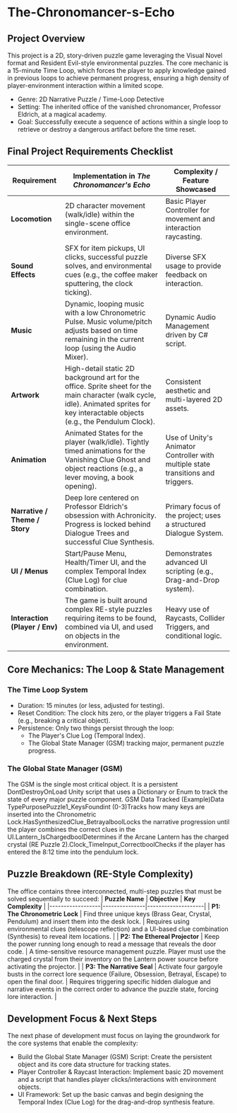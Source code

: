 # The-Chronomancer-s-Echo

## Project Overview
This project is a 2D, story-driven puzzle game leveraging the Visual Novel format and Resident Evil-style environmental puzzles. 
The core mechanic is a 15-minute Time Loop, which forces the player to apply knowledge gained in previous loops to achieve permanent progress, ensuring a high density of player-environment interaction within a limited scope.
- Genre: 2D Narrative Puzzle / Time-Loop Detective
- Setting: The inherited office of the vanished chronomancer, Professor Eldrich, at a magical academy.
- Goal: Successfully execute a sequence of actions within a single loop to retrieve or destroy a dangerous artifact before the time reset.

## Final Project Requirements Checklist
| **Requirement** | **Implementation in _The Chronomancer's Echo_** | **Complexity / Feature Showcased** |
|------------------|-----------------------------------------------|------------------------------------|
| **Locomotion** | 2D character movement (walk/idle) within the single-scene office environment. | Basic Player Controller for movement and interaction raycasting. |
| **Sound Effects** | SFX for item pickups, UI clicks, successful puzzle solves, and environmental cues (e.g., the coffee maker sputtering, the clock ticking). | Diverse SFX usage to provide feedback on interaction. |
| **Music** | Dynamic, looping music with a low Chronometric Pulse. Music volume/pitch adjusts based on time remaining in the current loop (using the Audio Mixer). | Dynamic Audio Management driven by C# script. |
| **Artwork** | High-detail static 2D background art for the office. Sprite sheet for the main character (walk cycle, idle). Animated sprites for key interactable objects (e.g., the Pendulum Clock). | Consistent aesthetic and multi-layered 2D assets. |
| **Animation** | Animated States for the player (walk/idle). Tightly timed animations for the Vanishing Clue Ghost and object reactions (e.g., a lever moving, a book opening). | Use of Unity's Animator Controller with multiple state transitions and triggers. |
| **Narrative / Theme / Story** | Deep lore centered on Professor Eldrich's obsession with Achronicity. Progress is locked behind Dialogue Trees and successful Clue Synthesis. | Primary focus of the project; uses a structured Dialogue System. |
| **UI / Menus** | Start/Pause Menu, Health/Timer UI, and the complex Temporal Index (Clue Log) for clue combination. | Demonstrates advanced UI scripting (e.g., Drag-and-Drop system). |
| **Interaction (Player / Env)** | The game is built around complex RE-style puzzles requiring items to be found, combined via UI, and used on objects in the environment. | Heavy use of Raycasts, Collider Triggers, and conditional logic. |


## Core Mechanics: The Loop & State Management
### The Time Loop System
- Duration: 15 minutes (or less, adjusted for testing).
- Reset Condition: The clock hits zero, or the player triggers a Fail State (e.g., breaking a critical object).
- Persistence: Only two things persist through the loop:
  - The Player's Clue Log (Temporal Index).
  - The Global State Manager (GSM) tracking major, permanent puzzle progress.
### The Global State Manager (GSM)
The GSM is the single most critical object. It is a persistent DontDestroyOnLoad Unity script that uses a Dictionary or Enum to track the state of every major puzzle component.
GSM Data Tracked (Example)Data TypePurposePuzzle1_KeysFoundint (0-3)Tracks how many keys are inserted into the Chronometric Lock.HasSynthesizedClue_BetrayalboolLocks the narrative progression until the player combines the correct clues in the UI.Lantern_IsChargedboolDetermines if the Arcane Lantern has the charged crystal (RE Puzzle 2).Clock_TimeInput_CorrectboolChecks if the player has entered the 8:12 time into the pendulum lock.

## Puzzle Breakdown (RE-Style Complexity)
The office contains three interconnected, multi-step puzzles that must be solved sequentially to succeed:
| **Puzzle Name** | **Objective** | **Key Complexity** |
|------------------|---------------|--------------------|
| **P1: The Chronometric Lock** | Find three unique keys (Brass Gear, Crystal, Pendulum) and insert them into the desk lock. | Requires using environmental clues (telescope reflection) and a UI-based clue combination (Synthesis) to reveal item locations. |
| **P2: The Ethereal Projector** | Keep the power running long enough to read a message that reveals the door code. | A time-sensitive resource management puzzle. Player must use the charged crystal from their inventory on the Lantern power source before activating the projector. |
| **P3: The Narrative Seal** | Activate four gargoyle busts in the correct lore sequence (Failure, Obsession, Betrayal, Escape) to open the final door. | Requires triggering specific hidden dialogue and narrative events in the correct order to advance the puzzle state, forcing lore interaction. |

## Development Focus & Next Steps
The next phase of development must focus on laying the groundwork for the core systems that enable the complexity:
- Build the Global State Manager (GSM) Script: Create the persistent object and its core data structure for tracking states.
- Player Controller & Raycast Interaction: Implement basic 2D movement and a script that handles player clicks/interactions with environment objects.
- UI Framework: Set up the basic canvas and begin designing the Temporal Index (Clue Log) for the drag-and-drop synthesis feature.

